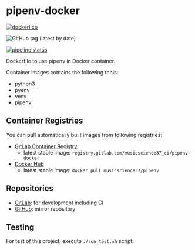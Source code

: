 # pipenv-docker

[![dockeri.co](https://dockeri.co/image/musicscience37/pipenv)](https://hub.docker.com/r/musicscience37/pipenv)

![GitHub tag (latest by date)](https://img.shields.io/github/v/tag/MusicScience37/pipenv-docker?label=latest)

[![pipeline status](https://gitlab.com/musicscience37_ci/pipenv-docker/badges/develop/pipeline.svg)](https://gitlab.com/musicscience37_ci/pipenv-docker/commits/develop)

Dockerfile to use pipenv in Docker container.

Container images contains the following tools:

- python3
- pyenv
- venv
- pipenv

## Container Registries

You can pull automatically built images from following registries:

- [GitLab Container Registry](https://gitlab.com/musicscience37_ci/pipenv-docker/container_registry)
  - latest stable image: `registry.gitlab.com/musicscience37_ci/pipenv-docker`
- [Docker Hub](https://hub.docker.com/r/musicscience37/pipenv)
  - latest stable image: `docker pull musicscience37/pipenv`

## Repositories

- [GitLab](https://gitlab.com/musicscience37_ci/pipenv-docker):
  for development including CI
- [GitHub](https://github.com/MusicScience37/pipenv-docker):
  mirror repository

## Testing

For test of this project,
execute `./run_test.sh` script.
